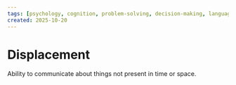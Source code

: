 ```yaml
---
tags: [psychology, cognition, problem-solving, decision-making, language, intelligence, testing, heuristics, bias]
created: 2025-10-20
---
```

# Displacement

Ability to communicate about things not present in time or space.
